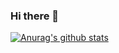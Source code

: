 ### Hi there 👋

[![Anurag's github stats](https://github-readme-stats.vercel.app/api?username=gfbade)](https://github.com/anuraghazra/github-readme-stats)

